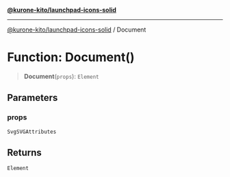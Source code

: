 [**@kurone-kito/launchpad-icons-solid**](../README.md)

***

[@kurone-kito/launchpad-icons-solid](../globals.md) / Document

# Function: Document()

> **Document**(`props`): `Element`

## Parameters

### props

`SvgSVGAttributes`

## Returns

`Element`
